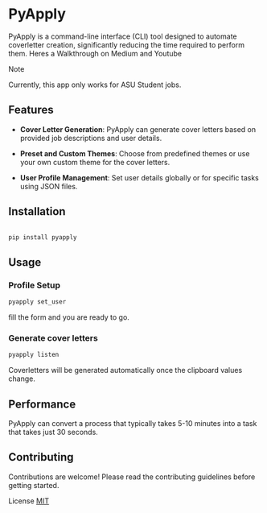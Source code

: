 # PyApply


PyApply is a command-line interface (CLI) tool designed to automate coverletter creation, significantly reducing the time required to perform them.
Heres a  Walkthrough on Medium and Youtube
  
> [!NOTE]
> Currently, this app only works for ASU Student jobs.

## Features

- **Cover Letter Generation**: PyApply can generate cover letters based on provided job descriptions and user details.

- **Preset and Custom Themes**: Choose from predefined themes or use your own custom theme for the cover letters.

- **User Profile Management**: Set user details globally or for specific tasks using JSON files.
## Installation

  

```bash

pip install pyapply

```

  

## Usage

### Profile Setup

```bash
pyapply set_user
```

fill the form and you are ready to go.
### Generate cover letters

```bash
pyapply listen
```

Coverletters will be generated automatically once the clipboard values change.

  

## Performance

PyApply can convert a process that typically takes 5-10 minutes into a task that takes just 30 seconds.

  

## Contributing

Contributions are welcome! Please read the contributing guidelines before getting started.

  

License [MIT](https://choosealicense.com/licenses/mit/)

